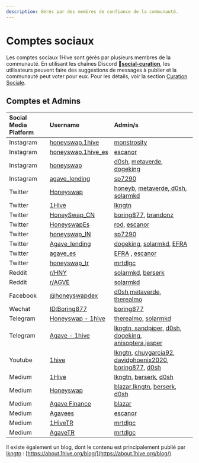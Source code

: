 ```yaml
---
description: Gérés par des membres de confiance de la communauté.
---
```


# Comptes sociaux

Les comptes sociaux 1Hive sont gérés par plusieurs membres de la communauté. En utilisant les chaînes Discord 🐝[**social-curation**](https://discord.gg/wKM3NnFfsS), les utilisateurs peuvent faire des suggestions de messages à publier et la communauté peut voter pour eux. Pour les détails, voir la section [Curation Sociale](social-curation.md).

## Comptes et Admins

| Social Media Platform | Username | Admin/s |
| :--- | :--- | :--- |
| Instagram | [honeyswap.1hive](https://www.instagram.com/honeyswap.1hive/) | [monstrosity](https://forum.1hive.org/u/monstrosity/summary) |
| Instagram | [honeyswap.1hive\_es](https://www.instagram.com/honeyswap.1hive_es/) | [escanor](https://forum.1hive.org/u/escanor/summary) |
| Instagram | [honeyswap](https://www.instagram.com/honeyswap/) | [d0sh](https://forum.1hive.org/u/d0sh/summary), [metaverde](https://forum.1hive.org/u/metaverde/summary), [dogeking](https://forum.1hive.org/u/dogeking/summary) |
| Instagram | [agave\_lending](https://www.instagram.com/agave_lending/) | [sp7290](https://forum.1hive.org/u/sp7290/summary) |
| Twitter | [Honeyswap](https://twitter.com/Honeyswap) | [honeyb](https://forum.1hive.org/u/honeyb), [metaverde](https://forum.1hive.org/u/metaverde/summary),[ d0sh](https://forum.1hive.org/u/d0sh/summary), [solarmkd](https://forum.1hive.org/u/solarmkd/summary) |
| Twitter | [1Hive](https://twitter.com/1HiveOrg) | [lkngtn](https://forum.1hive.org/u/lkngtn) |
| Twitter | [HoneySwap\_CN](https://twitter.com/HoneySwap_CN) | [boring877](https://forum.1hive.org/u/boring877/summary), [brandonz](https://forum.1hive.org/u/brandonz/summary) |
| Twitter | [HoneyswapEs](https://twitter.com/HoneyswapEs) | [rod](https://forum.1hive.org/u/rod/summary), [escanor](https://forum.1hive.org/u/escanor/summary) |
| Twitter | [honeyswap\_IN](https://twitter.com/honeyswap_IN) | [sp7290](https://forum.1hive.org/u/sp7290/summary) |
| Twitter | [Agave\_lending](https://twitter.com/Agave_lending/) | [dogeking](https://forum.1hive.org/u/dogeking/summary), [solarmkd](https://forum.1hive.org/u/solarmkd/summary), [EFRA](https://forum.1hive.org/u/efra) |
| Twitter | [agave\_es](https://twitter.com/agave_es) |  [EFRA](https://forum.1hive.org/u/efra) , [escanor](https://forum.1hive.org/u/escanor/summary) |
| Twitter | [honeyswap\_tr](https://twitter.com/honeyswap_tr) | [mrtdlgc](https://forum.1hive.org/u/mrtdlgc/summary) |
| Reddit | [r/HNY](https://www.reddit.com/r/HNY/) | [solarmkd](https://forum.1hive.org/u/solarmkd/summary), [berserk](https://forum.1hive.org/u/berserk/summary) |
| Reddit | [r/AGVE](https://www.reddit.com/r/AGVE/) | [solarmkd](https://forum.1hive.org/u/solarmkd/summary) |
| Facebook | [@honeyswapdex](https://www.facebook.com/honeyswapdex/) | [d0sh](https://forum.1hive.org/u/d0sh/summary),[metaverde](https://forum.1hive.org/u/metaverde/summary), [therealmo](https://forum.1hive.org/u/therealmo/summary) |
| Wechat | [ID:Boring877](https://bit.ly/38UuWeJ) | [boring877](https://forum.1hive.org/u/boring877/summary) |
| Telegram | [Honeyswap - 1hive](https://t.me/honeyswapDEX) | [therealmo](https://forum.1hive.org/u/therealmo/summary), [solarmkd](https://forum.1hive.org/u/solarmkd/summary) |
| Telegram | [Agave - 1hive](https://t.me/Agave1Hive) | [lkngtn](https://forum.1hive.org/u/lkngtn),[ sandpiper](https://forum.1hive.org/u/befitsandpiper), [d0sh](https://forum.1hive.org/u/d0sh), [dogeking](https://forum.1hive.org/u/dogeking/summary), [anisoptera](https://forum.1hive.org/u/anisoptera),[jasper](https://forum.1hive.org/u/jasper) |
| Youtube | [1hive](https://www.youtube.com/channel/UCg0yASRY6TmXDryitYvsJOQ) | [lkngtn](https://forum.1hive.org/u/lkngtn), [chuygarcia92](https://forum.1hive.org/u/chuygarcia92/summary), [davidphoenix2020](https://forum.1hive.org/u/davidphoenix2020/summary), [boring877](https://forum.1hive.org/u/boring877/summary), [d0sh](https://forum.1hive.org/u/d0sh) |
| Medium | [1Hive](https://medium.com/1hive) | [lkngtn](https://forum.1hive.org/u/lkngtn), [berserk](https://forum.1hive.org/u/berserk), [d0sh](https://forum.1hive.org/u/d0sh) |
| Medium | [Honeyswap](https://medium.com/honeyswap) |  [blazar](https://forum.1hive.org/u/blazar),[lkngtn](https://forum.1hive.org/u/lkngtn), [berserk](https://forum.1hive.org/u/berserk), [d0sh](https://forum.1hive.org/u/d0sh) |
| Medium | [Agave Finance](https://agavefinance.medium.com/) |  [blazar](https://forum.1hive.org/u/blazar) |
| Medium | [Agavees](https://medium.com/agavees) | [escanor](https://forum.1hive.org/u/escanor/summary) |
| Medium | [1HiveTR](https://medium.com/1hivetr) | [mrtdlgc](https://forum.1hive.org/u/mrtdlgc/summary) |
| Medium | [AgaveTR](https://medium.com/agavetr) | [mrtdlgc](https://forum.1hive.org/u/mrtdlgc/summary) |

Il existe également un blog, dont le contenu est principalement publié par [lkngtn](https://forum.1hive.org/u/lkngtn) : [https://about.1hive.org/blog/](https://about.1hive.org/blog/)

